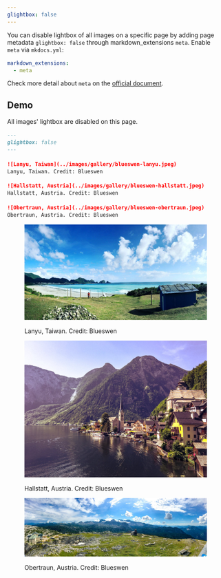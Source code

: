 ```yaml
---
glightbox: false
---
```


You can disable lightbox of all images on a specific page by adding page metadata ```glightbox: false``` through markdown_extensions ```meta```. Enable ```meta``` via ```mkdocs.yml```:

```yaml
markdown_extensions:
  - meta
```

Check more detail about ```meta``` on the [official document](https://python-markdown.github.io/extensions/meta_data/).

## Demo

All images' lightbox are disabled on this page.

```markdown
---
glightbox: false
---

![Lanyu, Taiwan](../images/gallery/blueswen-lanyu.jpeg) 
Lanyu, Taiwan. Credit: Blueswen

![Hallstatt, Austria](../images/gallery/blueswen-hallstatt.jpeg) 
Hallstatt, Austria. Credit: Blueswen

![Obertraun, Austria](../images/gallery/blueswen-obertraun.jpeg) 
Obertraun, Austria. Credit: Blueswen
```
<figure markdown>

![Lanyu, Taiwan](../images/gallery/blueswen-lanyu.jpeg) 

<figcaption>Lanyu, Taiwan. Credit: Blueswen</figcaption>
</figure>

<figure markdown>

![Hallstatt, Austria](../images/gallery/blueswen-hallstatt.jpeg) 

<figcaption>Hallstatt, Austria. Credit: Blueswen</figcaption>
</figure>

<figure markdown>

![Obertraun, Austria](../images/gallery/blueswen-obertraun.jpeg) 

<figcaption>Obertraun, Austria. Credit: Blueswen</figcaption>
</figure>
